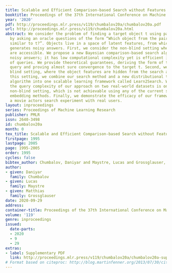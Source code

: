 ```yaml
---
title: Scalable and Efficient Comparison-based Search without Features
booktitle: Proceedings of the 37th International Conference on Machine Learning
year: '2020'
pdf: http://proceedings.mlr.press/v119/chumbalov20a/chumbalov20a.pdf
url: http://proceedings.mlr.press/v119/chumbalov20a.html
abstract: We consider the problem of finding a target object t using pairwise comparisons,
  by asking an oracle questions of the form “Which object from the pair (i,j) is more
  similar to t?”. Objects live in a space of latent features, from which the oracle
  generates noisy answers. First, we consider the non-blind setting where these features
  are accessible. We propose a new Bayesian comparison-based search algorithm with
  noisy answers; it has low computational complexity yet is efficient in the number
  of queries. We provide theoretical guarantees, deriving the form of the optimal
  query and proving almost sure convergence to the target t. Second, we consider the
  blind setting, where the object features are hidden from the search algorithm. In
  this setting, we combine our search method and a new distributional triplet embedding
  algorithm into one scalable learning framework called Learn2Search. We show that
  the query complexity of our approach on two real-world datasets is on par with the
  non-blind setting, which is not achievable using any of the current state-of-the-art
  embedding methods. Finally, we demonstrate the efficacy of our framework by conducting
  a movie actors search experiment with real users.
layout: inproceedings
series: Proceedings of Machine Learning Research
publisher: PMLR
issn: 2640-3498
id: chumbalov20a
month: 0
tex_title: Scalable and Efficient Comparison-based Search without Features
firstpage: 1995
lastpage: 2005
page: 1995-2005
order: 1995
cycles: false
bibtex_author: Chumbalov, Daniyar and Maystre, Lucas and Grossglauser, Matthias
author:
- given: Daniyar
  family: Chumbalov
- given: Lucas
  family: Maystre
- given: Matthias
  family: Grossglauser
date: 2020-09-29
address: 
container-title: Proceedings of the 37th International Conference on Machine Learning
volume: '119'
genre: inproceedings
issued:
  date-parts:
  - 2020
  - 9
  - 29
extras:
- label: Supplementary PDF
  link: http://proceedings.mlr.press/v119/chumbalov20a/chumbalov20a-supp.pdf
# Format based on citeproc: http://blog.martinfenner.org/2013/07/30/citeproc-yaml-for-bibliographies/
---
```

